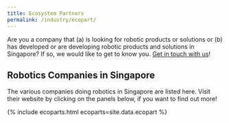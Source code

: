 ```yaml
---
title: Ecosystem Partners
permalink: /industry/ecopart/
---
```

Are you a company that (a) is looking for robotic products or solutions or (b) has developed or are developing robotic products and solutions in Singapore? If so, we would like to get to know you. [Get in touch with us](/contact-us/)!

## Robotics Companies in Singapore

The various companies doing robotics in Singapore are listed here. Visit their website by clicking on the panels below, if you want to find out more!

{% include ecoparts.html ecoparts=site.data.ecopart %}
